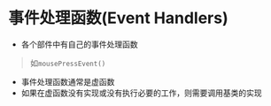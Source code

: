# 事件处理函数(Event Handlers)

- 各个部件中有自己的事件处理函数

> 如`mousePressEvent()`

- 事件处理函数通常是虚函数
- 如果在虚函数没有实现或没有执行必要的工作，则需要调用基类的实现